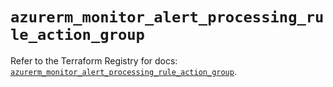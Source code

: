 # `azurerm_monitor_alert_processing_rule_action_group`

Refer to the Terraform Registry for docs: [`azurerm_monitor_alert_processing_rule_action_group`](https://registry.terraform.io/providers/hashicorp/azurerm/4.1.0/docs/resources/monitor_alert_processing_rule_action_group).
